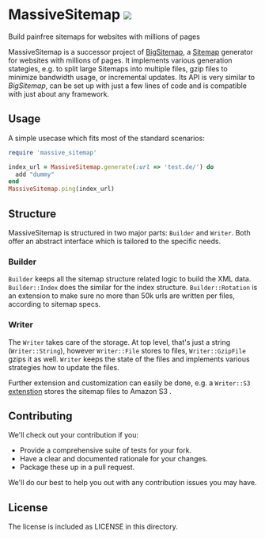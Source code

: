 # MassiveSitemap [![](http://travis-ci.org/rngtng/massive_sitemap.png)](http://travis-ci.org/rngtng/massive_sitemap)

Build painfree sitemaps for websites with millions of pages

MassiveSitemap is a successor project of [BigSitemap](https://github.com/alexrabarts/big_sitemap), a [Sitemap](http://sitemaps.org) generator for websites with millions of pages.
It implements various generation stategies, e.g. to split large Sitemaps into multiple files, gzip files to minimize bandwidth usage, or incremental updates. Its API is very similar to _BigSitemap_, can be set up with just a few lines of code and is compatible with just about any framework.


## Usage

A simple usecase which fits most of the standard scenarios:


```ruby
require 'massive_sitemap'

index_url = MassiveSitemap.generate(:url => 'test.de/') do
  add "dummy"
end
MassiveSitemap.ping(index_url)

```

## Structure

MassiveSitemap is structured in two major parts: `Builder` and `Writer`. Both offer an abstract interface which is tailored to the specific needs.

### Builder
`Builder` keeps all the sitemap structure related logic to build the XML data. `Builder::Index` does the similar for the index structure. `Builder::Rotation` is an extension to make sure no more than 50k urls are written per files, according to sitemap specs.


### Writer
The `Writer` takes care of the storage. At top level, that's just a string (`Writer::String`), however `Writer::File` stores to files, `Writer::GzipFile` gzips it as well. `Writer` keeps the state of the files and implements various strategies how to update the files.


Further extension and customization can easily be done, e.g. a `Writer::S3` [extenstion](https://github.com/rngtng/massive_sitemap-writer-s3) stores the sitemap files to Amazon S3 .

## Contributing

We'll check out your contribution if you:

- Provide a comprehensive suite of tests for your fork.
- Have a clear and documented rationale for your changes.
- Package these up in a pull request.

We'll do our best to help you out with any contribution issues you may have.


## License

The license is included as LICENSE in this directory.
